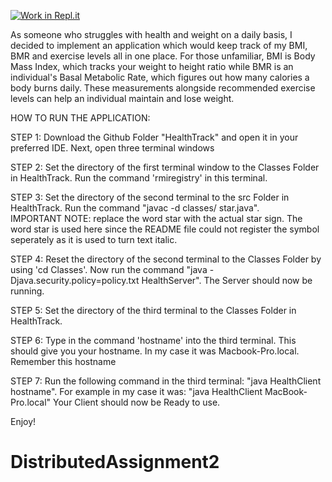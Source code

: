 [![Work in Repl.it](https://classroom.github.com/assets/work-in-replit-14baed9a392b3a25080506f3b7b6d57f295ec2978f6f33ec97e36a161684cbe9.svg)](https://classroom.github.com/online_ide?assignment_repo_id=6308581&assignment_repo_type=AssignmentRepo)

As someone who struggles with health and weight on a daily basis, I decided to implement an application which would keep track of my BMI, BMR and exercise levels all in one place. For those unfamiliar, BMI is Body Mass Index, which tracks your weight to height ratio while BMR is an individual's Basal Metabolic Rate, which figures out how many calories a body burns daily. These measurements alongside recommended exercise levels can help an individual maintain and lose weight. 

HOW TO RUN THE APPLICATION:

STEP 1: Download the Github Folder "HealthTrack" and open it in your preferred IDE. Next, open three terminal windows

STEP 2: Set the directory of the first terminal window to the Classes Folder in HealthTrack. Run the command 'rmiregistry' in this terminal.

STEP 3: Set the directory of the second terminal to the src Folder in HealthTrack. Run the command "javac -d classes/ star.java".          
IMPORTANT NOTE: replace the word star with the actual star sign. The word star is used here since the README file could not register the symbol seperately as it is used to turn text italic.

STEP 4: Reset the directory of the second terminal to the Classes Folder by using 'cd Classes'. Now run the command "java -Djava.security.policy=policy.txt HealthServer". The Server should now  be running.

STEP 5: Set the directory of the third terminal to the Classes Folder in HealthTrack.

STEP 6: Type in the command 'hostname' into the third terminal. This should give you your hostname. In my case it was Macbook-Pro.local. Remember this hostname

STEP 7: Run the following command in the third terminal:  "java HealthClient hostname". For example in my case it was: "java HealthClient MacBook-Pro.local"
Your Client should now be Ready to use.

Enjoy!
# DistributedAssignment2
